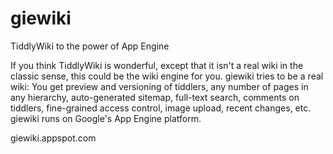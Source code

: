 giewiki
=======

TiddlyWiki to the power of App Engine

If you think TiddlyWiki is wonderful, except that it isn't a real wiki in the classic sense, this could be the wiki engine for you. giewiki tries to be a real wiki: You get preview and versioning of tiddlers, any number of pages in any hierarchy, auto-generated sitemap, full-text search, comments on tiddlers, fine-grained access control, image upload, recent changes, etc. giewiki runs on Google's App Engine platform.

giewiki.appspot.com

